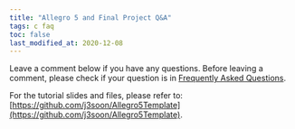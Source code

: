 ```yaml
---
title: "Allegro 5 and Final Project Q&A"
tags: c faq
toc: false
last_modified_at: 2020-12-08
---
```


Leave a comment below if you have any questions. Before leaving a comment, please check if your question is in [Frequently Asked Questions](https://github.com/j3soon/Allegro5Template#faq).

<!--more-->

For the tutorial slides and files, please refer to: [https://github.com/j3soon/Allegro5Template](https://github.com/j3soon/Allegro5Template).
